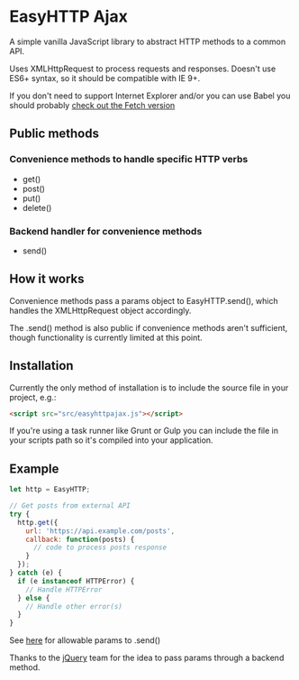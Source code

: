 # EasyHTTP Ajax

A simple vanilla JavaScript library to abstract HTTP methods to a common API.

Uses XMLHttpRequest to process requests and responses. Doesn't use ES6+ syntax, so it should be compatible with IE 9+.

If you don't need to support Internet Explorer and/or you can use Babel you should probably [check out the Fetch version](https://github.com/jasonsbarr/easy-http-fetch)

## Public methods

### Convenience methods to handle specific HTTP verbs
- get()
- post()
- put()
- delete()

### Backend handler for convenience methods
- send()

## How it works
Convenience methods pass a params object to EasyHTTP.send(), which handles the XMLHttpRequest object accordingly.

The .send() method is also public if convenience methods aren't sufficient, though functionality is currently limited at this point.

## Installation
Currently the only method of installation is to include the source file in your project, e.g.:

```html
<script src="src/easyhttpajax.js"></script>
```

If you're using a task runner like Grunt or Gulp you can include the file in your scripts path so it's compiled into your application.

## Example

```js
let http = EasyHTTP;

// Get posts from external API
try {
  http.get({
    url: 'https://api.example.com/posts',
    callback: function(posts) {
      // code to process posts response
    }
  });
} catch (e) {
  if (e instanceof HTTPError) {
    // Handle HTTPError
  } else {
    // Handle other error(s)
  }
}
```

See [here](https://github.com/jasonsbarr/easy-http-ajax/blob/0e4183d0f0c5570a0687f6caeb6ad6ebc5a018f5/src/easyhttpajax.js#L203-L213) for allowable params to .send()

Thanks to the [jQuery](https://jquery.com) team for the idea to pass params through a backend method.
